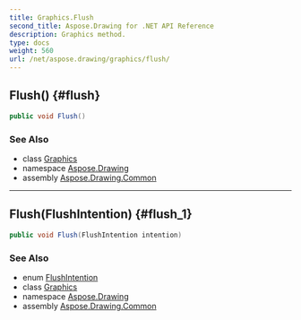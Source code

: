 ```yaml
---
title: Graphics.Flush
second_title: Aspose.Drawing for .NET API Reference
description: Graphics method. 
type: docs
weight: 560
url: /net/aspose.drawing/graphics/flush/
---
```

## Flush() {#flush}

```csharp
public void Flush()
```

### See Also

* class [Graphics](../)
* namespace [Aspose.Drawing](../../graphics/)
* assembly [Aspose.Drawing.Common](../../../)

---

## Flush(FlushIntention) {#flush_1}

```csharp
public void Flush(FlushIntention intention)
```

### See Also

* enum [FlushIntention](../../../aspose.drawing.drawing2d/flushintention/)
* class [Graphics](../)
* namespace [Aspose.Drawing](../../graphics/)
* assembly [Aspose.Drawing.Common](../../../)


